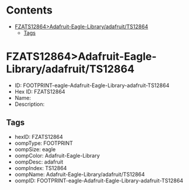 



Contents
========

* [FZATS12864>Adafruit-Eagle-Library/adafruit/TS12864](#fzats12864adafruit-eagle-libraryadafruitts12864)
	* [Tags](#tags)

# FZATS12864>Adafruit-Eagle-Library/adafruit/TS12864

- ID: FOOTPRINT-eagle-Adafruit-Eagle-Library-adafruit-TS12864
- Hex ID: FZATS12864
- Name: 
- Description: 

## Tags

- hexID: FZATS12864
- oompType: FOOTPRINT
- oompSize: eagle
- oompColor: Adafruit-Eagle-Library
- oompDesc: adafruit
- oompIndex: TS12864
- oompName: Adafruit-Eagle-Library/adafruit/TS12864
- oompID: FOOTPRINT-eagle-Adafruit-Eagle-Library-adafruit-TS12864
